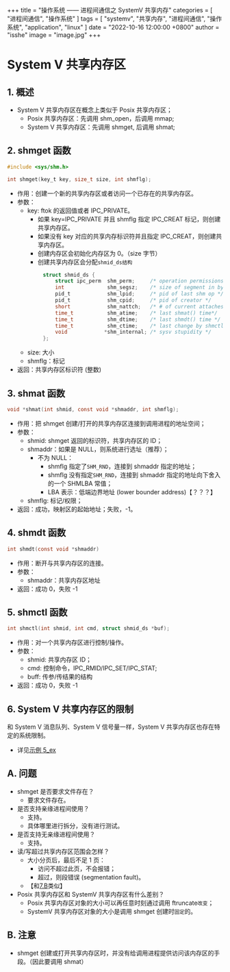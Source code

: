 +++
title = "操作系统 —— 进程间通信之 SystemV 共享内存"
categories = [ "进程间通信", "操作系统" ]
tags = [ "systemv", "共享内存", "进程间通信", "操作系统", "application", "linux" ]
date = "2022-10-16 12:00:00 +0800"
author = "isshe"
image = "image.jpg"
+++


# System V 共享内存区


## 1. 概述
* System V 共享内存区在概念上类似于 Posix 共享内存区；
    * Posix 共享内存区：先调用 shm_open，后调用 mmap;
    * System V 共享内存区：先调用 shmget, 后调用 shmat;

## 2. shmget 函数
```c
#include <sys/shm.h>

int shmget(key_t key, size_t size, int shmflg);
```
* 作用：创建一个新的共享内存区或者访问一个已存在的共享内存区。
* 参数：
    * key: ftok 的返回值或者 IPC_PRIVATE。
        * 如果 key=IPC_PRIVATE 并且 shmflg 指定 IPC_CREAT 标记，则创建共享内存区。
        * 如果没有 key 对应的共享内存标识符并且指定 IPC_CREAT，则创建共享内存区。
        * 创建内存区会初始化内存区为 0。（size 字节）
        * 创建共享内存区会分配`shmid_ds结构`
        ```c
             struct shmid_ds {
                 struct ipc_perm  shm_perm;     /* operation permissions */
                 int              shm_segsz;    /* size of segment in bytes */
                 pid_t            shm_lpid;     /* pid of last shm op */
                 pid_t            shm_cpid;     /* pid of creator */
                 short            shm_nattch;   /* # of current attaches */
                 time_t           shm_atime;    /* last shmat() time*/
                 time_t           shm_dtime;    /* last shmdt() time */
                 time_t           shm_ctime;    /* last change by shmctl() */
                 void            *shm_internal; /* sysv stupidity */
             };
        ```
    * size: 大小
    * shmflg：标记
* 返回：共享内存区标识符 (整数)

## 3. shmat 函数
```c
void *shmat(int shmid, const void *shmaddr, int shmflg);
```
* 作用：把 shmget 创建/打开的共享内存区连接到调用进程的地址空间；
* 参数：
    * shmid: shmget 返回的标识符，共享内存区的 ID；
    * shmaddr：如果是 NULL，则系统进行选址（推荐）；
        * 不为 NULL：
            * shmflg 指定了`SHM_RND`，连接到 shmaddr 指定的地址；
            * shmflg 没有指定`SHM_RND`，连接到 shmaddr 指定的地址向下舍入的一个 SHMLBA 常值；
            * LBA 表示：低端边界地址 (lower bounder address)【？？？】
    * shmflg: 标记/权限；
* 返回：成功，映射区的起始地址；失败，-1。

## 4. shmdt 函数
```c
int shmdt(const void *shmaddr)
```
* 作用：断开与共享内存区的连接。
* 参数：
    * shmaddr：共享内存区地址
* 返回：成功 0，失败 -1

## 5. shmctl 函数
```c
int shmctl(int shmid, int cmd, struct shmid_ds *buf);
```
* 作用：对一个共享内存区进行控制/操作。
* 参数：
    * shmid: 共享内存区 ID；
    * cmd: 控制命令，IPC_RMID/IPC_SET/IPC_STAT;
    * buff: 传参/传结果的结构
* 返回：成功 0，失败 -1

## 6. System V 共享内存区的限制
和 System V 消息队列、System V 信号量一样，System V 共享内存区也存在特定的系统限制。
* 详见[示例 5_ex](Examples/5_ex_svshm_limites.c)

## A. 问题
* shmget 是否要求文件存在？
    * 要求文件存在。
* 是否支持亲缘进程间使用？
    * 支持。
    * 具体哪里进行拆分，没有进行测试。
* 是否支持无亲缘进程间使用？
    * 支持。
* 读/写超过共享内存区范围会怎样？
    * 大小分页后，最后不足 1 页：
        * 访问不超过此页，不会报错；
        * 超过，则段错误 (segmentation fault)。
    * 【和[7.B](../7.共享内存区/Readme.md)类似】
* Posix 共享内存区和 SystemV 共享内存区有什么差别？
    * Posix 共享内存区对象的大小可以再任意时刻通过调用 ftruncate`改变`；
    * SystemV 共享内存区对象的大小是调用 shmget 创建时`固定`的。

## B. 注意
* shmget 创建或打开共享内存区时，并没有给调用进程提供访问该内存区的手段。（因此要调用 shmat）




